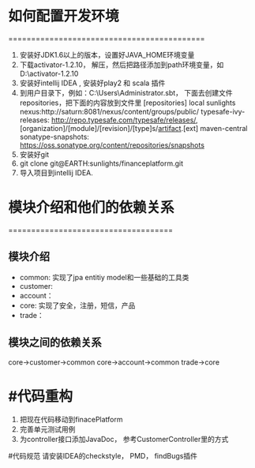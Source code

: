 # 如何配置开发环境
===========================================
1. 安装好JDK1.6以上的版本，设置好JAVA_HOME环境变量
2. 下载activator-1.2.10， 解压，然后把路径添加到path环境变量，如D:\activator-1.2.10
3. 安装好intellij IDEA , 安装好play2 和 scala 插件
4. 到用户目录下，例如：C:\Users\Administrator\.sbt， 下面去创建文件repositories，把下面的内容放到文件里
  [repositories]
    local
    sunlights nexus:http://saturn:8081/nexus/content/groups/public/
    typesafe-ivy-releases: http://repo.typesafe.com/typesafe/releases/, [organization]/[module]/[revision]/[type]s/[artifact](-[classifier]).[ext]
    maven-central
    sonatype-snapshots: https://oss.sonatype.org/content/repositories/snapshots
5. 安装好git
6. git clone git@EARTH:sunlights/financeplatform.git
7. 导入项目到intellij IDEA.

# 模块介绍和他们的依赖关系
====================================
## 模块介绍
* common: 实现了jpa entitiy model和一些基础的工具类
* customer:
* account：
* core: 实现了安全，注册，短信，产品
* trade：

## 模块之间的依赖关系
core->customer->common
core->account->common
trade->core

#代码重构
========================================
1. 把现在代码移动到finacePlatform
2. 完善单元测试用例
3. 为controller接口添加JavaDoc， 参考CustomerController里的方式


#代码规范
请安装IDEA的checkstyle， PMD， findBugs插件










